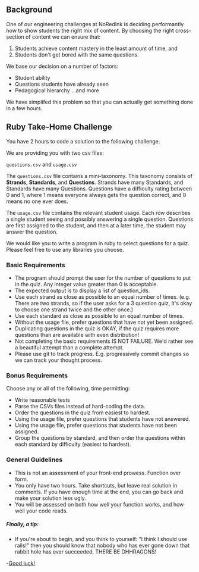 ## Background

One of our engineering challenges at NoRedInk is deciding performantly how to show students the right mix of content.  By choosing the right cross-section of content we can ensure that:
  1.  Students achieve content mastery in the least amount of time, and
  2.  Students don't get bored with the same questions.

We base our decision on a number of factors:
  * Student ability
  * Questions students have already seen
  * Pedagogical hierarchy
    ...and more

We have simplifed this problem so that you can actually get something done in a few hours.

## Ruby Take-Home Challenge

You have 2 hours to code a solution to the following challenge.

We are providing you with two csv files:

`questions.csv` and `usage.csv`

The `questions.csv` file contains a mini-taxonomy.  This taxonomy consists of __Strands__, __Standards__, and __Questions__.  Strands have many Standards, and Standards have many Questions. Questions have a difficulty rating between 0 and 1, where 1 means everyone always gets the question correct, and 0 means no one ever does.

The `usage.csv` file contains the relevant student usage.  Each row describes a single student seeing and possibly answering a single question. Questions are first assigned to the student, and then at a later time, the student may answer the question.

We would like you to write a program in ruby to select questions for a quiz. Please feel free to use any libraries you choose.

### Basic Requirements
* The program should prompt the user for the number of questions to put in the quiz. Any integer value greater than 0 is acceptable.
* The expected output is to display a list of question_ids.
* Use each strand as close as possible to an equal number of times. (e.g. There are two strands, so if the user asks for a 3 question quiz, it's okay to choose one strand twice and the other once.)
* Use each standard as close as possible to an equal number of times.
* Without the usage file, prefer questions that have not yet been assigned.
* Duplicating questions in the quiz is OKAY, if the quiz requires more questions than are available with even distribution!
* Not completing the basic requirements IS NOT FAILURE.  We'd rather see a beautiful attempt than a complete attempt.
* Please use git to track progress. E.g. progressively commit changes so we can track your thought process.

### Bonus Requirements
Choose any or all of the following, time permitting:
* Write reasonable tests
* Parse the CSVs files instead of hard-coding the data.
* Order the questions in the quiz from easiest to hardest.
* Using the usage file, prefer questions that students have not answered.
* Using the usage file, prefer questions that students have not been assigned.
* Group the questions by standard, and then order the questions within each standard by difficulty (easiest to hardest).

### General Guidelines
* This is not an assessment of your front-end prowess. Function over form.
* You only have two hours. Take shortcuts, but leave real solution in comments. If you have enough time at the end, you can go back and make your solution less ugly.
* You will be assessed on both how well your function works, and how well your code reads.

##### Finally, a tip:
* If you're about to begin, and you think to yourself: "I think I should use rails!" then you should know that nobody who has ever gone down that rabbit hole has ever succeeded. THERE BE DHHRAGONS!

-[Good luck!](https://s3-us-west-2.amazonaws.com/static.noredink.com/stan-carey-doge-meme-wow-such-win-because-grammar-so-amaze-much-usage-very-language.jpg)
